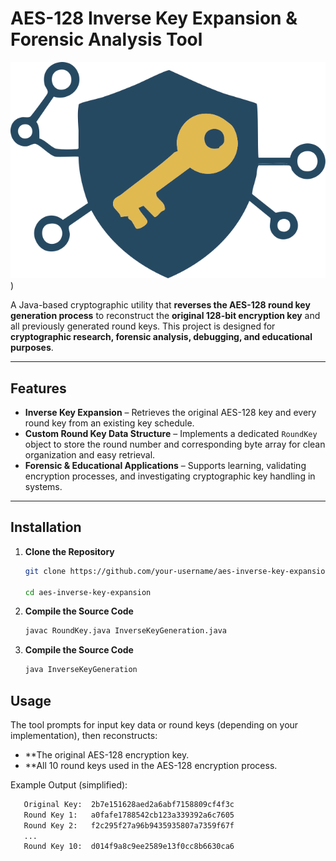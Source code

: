 # AES-128 Inverse Key Expansion & Forensic Analysis Tool

![Project Logo](https://github.com/tmfontan/AESRoundKeyInverter/blob/main/AES-128.svg))

A Java-based cryptographic utility that **reverses the AES-128 round key generation process** to reconstruct the **original 128-bit encryption key** and all previously generated round keys. This project is designed for **cryptographic research, forensic analysis, debugging, and educational purposes**.

---

## Features
- **Inverse Key Expansion** – Retrieves the original AES-128 key and every round key from an existing key schedule.
- **Custom Round Key Data Structure** – Implements a dedicated `RoundKey` object to store the round number and corresponding byte array for clean organization and easy retrieval.
- **Forensic & Educational Applications** – Supports learning, validating encryption processes, and investigating cryptographic key handling in systems.

---

## Installation

1. **Clone the Repository**
   
   ```bash
   git clone https://github.com/your-username/aes-inverse-key-expansion.git
   
   cd aes-inverse-key-expansion

2. **Compile the Source Code**
   
   ```bash
   javac RoundKey.java InverseKeyGeneration.java

3. **Compile the Source Code**
   
   ```bash
   java InverseKeyGeneration

## Usage
The tool prompts for input key data or round keys (depending on your implementation), then reconstructs:

- **The original AES-128 encryption key.
- **All 10 round keys used in the AES-128 encryption process.

Example Output (simplified):
```bash
   Original Key:  2b7e151628aed2a6abf7158809cf4f3c
   Round Key 1:   a0fafe1788542cb123a339392a6c7605
   Round Key 2:   f2c295f27a96b9435935807a7359f67f
   ...
   Round Key 10:  d014f9a8c9ee2589e13f0cc8b6630ca6

